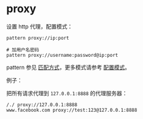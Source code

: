 # proxy

设置 http 代理，配置模式：

	pattern proxy://ip:port

	# 加用户名密码
	pattern proxy://username:password@ip:port

pattern 参见 [匹配方式](../pattern.html)，更多模式请参考 [配置模式](../mode.html)。


例子：

把所有请求代理到 `127.0.0.1:8888` 的代理服务器：

	/./ proxy://127.0.0.1:8888
	www.facebook.com proxy://test:123@127.0.0.1:8888
